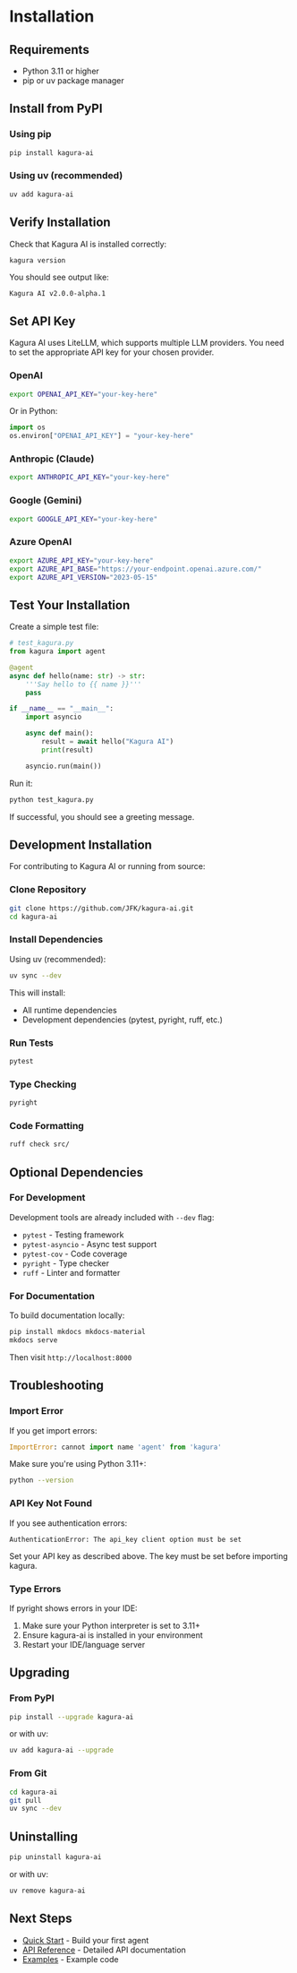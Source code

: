# Installation

## Requirements

- Python 3.11 or higher
- pip or uv package manager

## Install from PyPI

### Using pip

```bash
pip install kagura-ai
```

### Using uv (recommended)

```bash
uv add kagura-ai
```

## Verify Installation

Check that Kagura AI is installed correctly:

```bash
kagura version
```

You should see output like:

```
Kagura AI v2.0.0-alpha.1
```

## Set API Key

Kagura AI uses LiteLLM, which supports multiple LLM providers. You need to set the appropriate API key for your chosen provider.

### OpenAI

```bash
export OPENAI_API_KEY="your-key-here"
```

Or in Python:
```python
import os
os.environ["OPENAI_API_KEY"] = "your-key-here"
```

### Anthropic (Claude)

```bash
export ANTHROPIC_API_KEY="your-key-here"
```

### Google (Gemini)

```bash
export GOOGLE_API_KEY="your-key-here"
```

### Azure OpenAI

```bash
export AZURE_API_KEY="your-key-here"
export AZURE_API_BASE="https://your-endpoint.openai.azure.com/"
export AZURE_API_VERSION="2023-05-15"
```

## Test Your Installation

Create a simple test file:

```python
# test_kagura.py
from kagura import agent

@agent
async def hello(name: str) -> str:
    '''Say hello to {{ name }}'''
    pass

if __name__ == "__main__":
    import asyncio

    async def main():
        result = await hello("Kagura AI")
        print(result)

    asyncio.run(main())
```

Run it:

```bash
python test_kagura.py
```

If successful, you should see a greeting message.

## Development Installation

For contributing to Kagura AI or running from source:

### Clone Repository

```bash
git clone https://github.com/JFK/kagura-ai.git
cd kagura-ai
```

### Install Dependencies

Using uv (recommended):

```bash
uv sync --dev
```

This will install:
- All runtime dependencies
- Development dependencies (pytest, pyright, ruff, etc.)

### Run Tests

```bash
pytest
```

### Type Checking

```bash
pyright
```

### Code Formatting

```bash
ruff check src/
```

## Optional Dependencies

### For Development

Development tools are already included with `--dev` flag:

- `pytest` - Testing framework
- `pytest-asyncio` - Async test support
- `pytest-cov` - Code coverage
- `pyright` - Type checker
- `ruff` - Linter and formatter

### For Documentation

To build documentation locally:

```bash
pip install mkdocs mkdocs-material
mkdocs serve
```

Then visit `http://localhost:8000`

## Troubleshooting

### Import Error

If you get import errors:

```python
ImportError: cannot import name 'agent' from 'kagura'
```

Make sure you're using Python 3.11+:

```bash
python --version
```

### API Key Not Found

If you see authentication errors:

```
AuthenticationError: The api_key client option must be set
```

Set your API key as described above. The key must be set before importing kagura.

### Type Errors

If pyright shows errors in your IDE:

1. Make sure your Python interpreter is set to 3.11+
2. Ensure kagura-ai is installed in your environment
3. Restart your IDE/language server

## Upgrading

### From PyPI

```bash
pip install --upgrade kagura-ai
```

or with uv:

```bash
uv add kagura-ai --upgrade
```

### From Git

```bash
cd kagura-ai
git pull
uv sync --dev
```

## Uninstalling

```bash
pip uninstall kagura-ai
```

or with uv:

```bash
uv remove kagura-ai
```

## Next Steps

- [Quick Start](quickstart.md) - Build your first agent
- [API Reference](api/agent.md) - Detailed API documentation
- [Examples](../../examples/) - Example code
